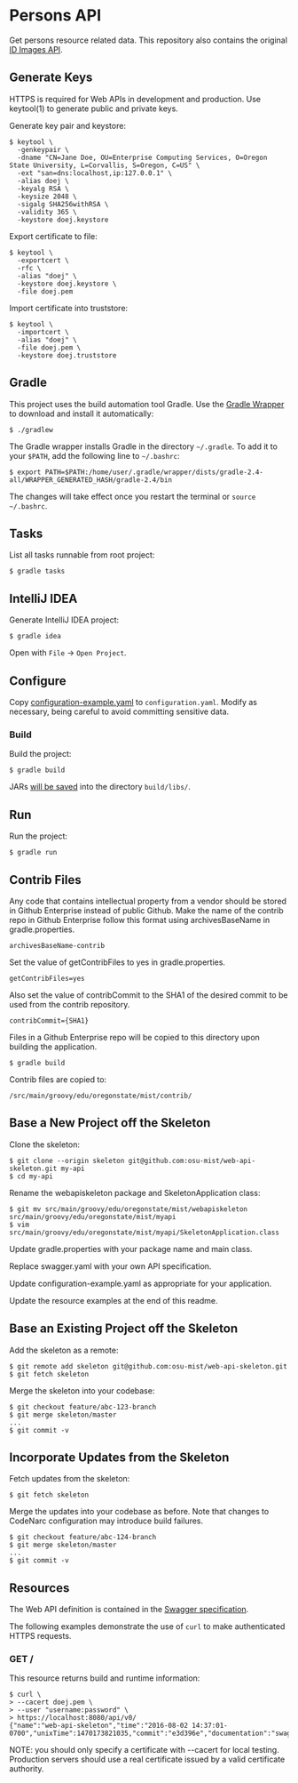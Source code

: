 # Persons API

Get persons resource related data. This repository also contains the original [ID Images API](https://github.com/osu-mist/id-images-api).

## Generate Keys

HTTPS is required for Web APIs in development and production. Use keytool(1) to generate public and private keys.

Generate key pair and keystore:

```
$ keytool \
  -genkeypair \
  -dname "CN=Jane Doe, OU=Enterprise Computing Services, O=Oregon State University, L=Corvallis, S=Oregon, C=US" \
  -ext "san=dns:localhost,ip:127.0.0.1" \
  -alias doej \
  -keyalg RSA \
  -keysize 2048 \
  -sigalg SHA256withRSA \
  -validity 365 \
  -keystore doej.keystore
```

Export certificate to file:

```
$ keytool \
  -exportcert \
  -rfc \
  -alias "doej" \
  -keystore doej.keystore \
  -file doej.pem
```

Import certificate into truststore:

```
$ keytool \
  -importcert \
  -alias "doej" \
  -file doej.pem \
  -keystore doej.truststore
```

## Gradle

This project uses the build automation tool Gradle. Use the [Gradle Wrapper](https://docs.gradle.org/current/userguide/gradle_wrapper.html) to download and install it automatically:

```
$ ./gradlew
```

The Gradle wrapper installs Gradle in the directory `~/.gradle`. To add it to your `$PATH`, add the following line to `~/.bashrc`:

```
$ export PATH=$PATH:/home/user/.gradle/wrapper/dists/gradle-2.4-all/WRAPPER_GENERATED_HASH/gradle-2.4/bin
```

The changes will take effect once you restart the terminal or `source ~/.bashrc`.

## Tasks

List all tasks runnable from root project:

```
$ gradle tasks
```

## IntelliJ IDEA

Generate IntelliJ IDEA project:

```
$ gradle idea
```

Open with `File` -> `Open Project`.

## Configure

Copy [configuration-example.yaml](configuration-example.yaml) to `configuration.yaml`. Modify as necessary, being careful to avoid committing sensitive data.

### Build

Build the project:

```
$ gradle build
```

JARs [will be saved](https://github.com/johnrengelman/shadow#using-the-default-plugin-task) into the directory `build/libs/`.

## Run

Run the project:

```
$ gradle run
```

## Contrib Files

Any code that contains intellectual property from a vendor should be stored in Github Enterprise instead of public Github. Make the name of the contrib repo in Github Enterprise follow this format using archivesBaseName in gradle.properties.

```
archivesBaseName-contrib
```

Set the value of getContribFiles to yes in gradle.properties.

```
getContribFiles=yes
```

Also set the value of contribCommit to the SHA1 of the desired commit to be used from the contrib repository.

```
contribCommit={SHA1}
```

Files in a Github Enterprise repo will be copied to this directory upon building the application.

```
$ gradle build
```

Contrib files are copied to:

```
/src/main/groovy/edu/oregonstate/mist/contrib/
```

## Base a New Project off the Skeleton

Clone the skeleton:

```
$ git clone --origin skeleton git@github.com:osu-mist/web-api-skeleton.git my-api
$ cd my-api
```

Rename the webapiskeleton package and SkeletonApplication class:

```
$ git mv src/main/groovy/edu/oregonstate/mist/webapiskeleton src/main/groovy/edu/oregonstate/mist/myapi
$ vim src/main/groovy/edu/oregonstate/mist/myapi/SkeletonApplication.class
```

Update gradle.properties with your package name and main class.

Replace swagger.yaml with your own API specification.

Update configuration-example.yaml as appropriate for your application.

Update the resource examples at the end of this readme.

## Base an Existing Project off the Skeleton

Add the skeleton as a remote:

```
$ git remote add skeleton git@github.com:osu-mist/web-api-skeleton.git
$ git fetch skeleton
```

Merge the skeleton into your codebase:

```
$ git checkout feature/abc-123-branch
$ git merge skeleton/master
...
$ git commit -v
```

## Incorporate Updates from the Skeleton

Fetch updates from the skeleton:

```
$ git fetch skeleton
```

Merge the updates into your codebase as before.
Note that changes to CodeNarc configuration may introduce build failures.

```
$ git checkout feature/abc-124-branch
$ git merge skeleton/master
...
$ git commit -v
```

## Resources

The Web API definition is contained in the [Swagger specification](swagger.yaml).

The following examples demonstrate the use of `curl` to make authenticated HTTPS requests.

### GET /

This resource returns build and runtime information:

    $ curl \
    > --cacert doej.pem \
    > --user "username:password" \
    > https://localhost:8080/api/v0/
    {"name":"web-api-skeleton","time":"2016-08-02 14:37:01-0700","unixTime":1470173821035,"commit":"e3d396e","documentation":"swagger.yaml"}

NOTE: you should only specify a certificate with --cacert for local testing.
Production servers should use a real certificate
issued by a valid certificate authority.
